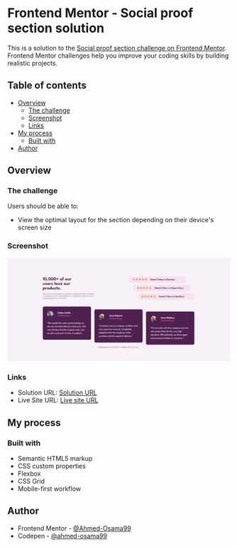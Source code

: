 # Frontend Mentor - Social proof section solution

This is a solution to the [Social proof section challenge on Frontend Mentor](https://www.frontendmentor.io/challenges/social-proof-section-6e0qTv_bA). Frontend Mentor challenges help you improve your coding skills by building realistic projects. 

## Table of contents

- [Overview](#overview)
  - [The challenge](#the-challenge)
  - [Screenshot](#screenshot)
  - [Links](#links)
- [My process](#my-process)
  - [Built with](#built-with)
- [Author](#author)


## Overview

### The challenge

Users should be able to:

- View the optimal layout for the section depending on their device's screen size

### Screenshot

![](./Screenshot.png)


### Links

- Solution URL: [Solution URL](https://www.frontendmentor.io/solutions/mobile-first-social-proof-responsive-layout-1pqjryO7QD)
- Live Site URL: [Live site URL](https://ahmed-osama99.github.io/Social-proof-challenge/)

## My process

### Built with

- Semantic HTML5 markup
- CSS custom properties
- Flexbox
- CSS Grid
- Mobile-first workflow


## Author

- Frontend Mentor - [@Ahmed-Osama99](https://www.frontendmentor.io/profile/Ahmed-Osama99)
- Codepen - [@ahmed-osama99](https://codepen.io/ahmed-osama99)
